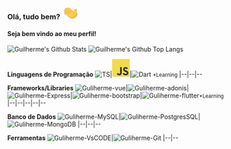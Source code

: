 ### Olá, tudo bem? <img src="https://raw.githubusercontent.com/ABSphreak/ABSphreak/master/gifs/Hi.gif" width="40" height="30" />

#### Seja bem vindo ao meu perfil!

<div style="display: inline-block">
	<img heigth="180em" alt="Guilherme's Github Stats" src="https://github-readme-stats.vercel.app/api?username=guilhermeais&show_icons=true&hide_border=true" ></img>
	<img heigth="180em" alt="Guilherme's Github Top Langs" src="https://github-readme-stats.vercel.app/api/top-langs/?username=guilhermeais&layout=compact" ></img>
</div>

**Linguagens de Programação**
<img alt="TS" title="TypeScript" width="40px"  src="https://cdn.jsdelivr.net/gh/devicons/devicon/icons/typescript/typescript-original.svg" />|<img alt="JS" title="JavaScript" width="40px" src="https://raw.githubusercontent.com/github/explore/master/topics/javascript/javascript.png">|<img alt="Dart" title="Dart" width="40px" src="https://cdn.jsdelivr.net/gh/devicons/devicon/icons/dart/dart-original.svg" /> <small>*Learning</small>
|--|--|--

**Frameworks/Libraries**
<img  alt="Guliherme-vue"  width="40px" src="https://cdn.jsdelivr.net/gh/devicons/devicon/icons/vuejs/vuejs-original.svg" />|<img alt="Guliherme-adonis" width="40px" src="https://cdn.jsdelivr.net/gh/devicons/devicon/icons/adonisjs/adonisjs-original.svg" />|<img alt="Guliherme-Express"  width="40px"  src="https://cdn.jsdelivr.net/gh/devicons/devicon/icons/express/express-original.svg" />|<img  alt="Guliherme-bootstrap" width="40px" src="https://cdn.jsdelivr.net/gh/devicons/devicon/icons/bootstrap/bootstrap-plain.svg" />|<img alt="Guliherme-flutter" width="40px"  src="https://cdn.jsdelivr.net/gh/devicons/devicon/icons/flutter/flutter-original.svg" /><small>*Learning</small>
|--|--|--|--|--

**Banco de Dados**
<img alt="Guliherme-MySQL"  width="40px"  src="https://cdn.jsdelivr.net/gh/devicons/devicon/icons/mysql/mysql-original.svg" />|<img alt="Guliherme-PostgresSQL"  width="40px" src="https://cdn.jsdelivr.net/gh/devicons/devicon/icons/postgresql/postgresql-original.svg" />|<img alt="Guliherme-MongoDB"  width="40px"  src="https://cdn.jsdelivr.net/gh/devicons/devicon/icons/mongodb/mongodb-original.svg" />
|--|--|--

**Ferramentas**
<img alt="Guliherme-VsCODE"  width="40px" src="https://cdn.jsdelivr.net/gh/devicons/devicon/icons/vscode/vscode-original.svg" />|<img  alt="Guliherme-Git"  width="40px" src="https://cdn.jsdelivr.net/gh/devicons/devicon/icons/git/git-original.svg" />
|--|--
